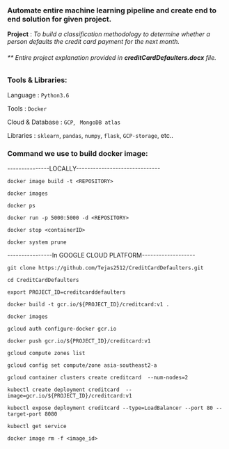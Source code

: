 ### Automate entire machine learning pipeline and create end to end solution for given project.

**Project** : _To build a classification methodology to determine whether a person defaults the credit card payment for the next month._

###### ** Entire project explanation provided in _**creditCardDefaulters.docx**_ file.

### Tools & Libraries:

Language : `Python3.6`

Tools : `Docker`

Cloud & Database : `GCP`, ` MongoDB atlas`

Libraries : `sklearn`, `pandas`, `numpy`, `flask`, `GCP-storage`, etc..

### Command we use to build docker image:

---------------LOCALLY------------------------------

`docker image build -t <REPOSITORY>` 

`docker images`

`docker ps `

`docker run -p 5000:5000 -d <REPOSITORY>`

`docker stop <containerID>`

`docker system prune`

----------------In GOOGLE CLOUD PLATFORM-------------------

`git clone https://github.com/Tejas2512/CreditCardDefaulters.git`

`cd CreditCardDefaulters`

`export PROJECT_ID=creditcarddefaulters`

`docker build -t gcr.io/${PROJECT_ID}/creditcard:v1 .`

`docker images`

`gcloud auth configure-docker gcr.io`

`docker push gcr.io/${PROJECT_ID}/creditcard:v1`

`gcloud compute zones list`

`gcloud config set compute/zone asia-southeast2-a`

`gcloud container clusters create creditcard  --num-nodes=2`

`kubectl create deployment creditcard  --image=gcr.io/${PROJECT_ID}/creditcard:v1`

`kubectl expose deployment creditcard --type=LoadBalancer --port 80 --target-port 8080`

`kubectl get service`

`docker image rm -f <image_id>`







